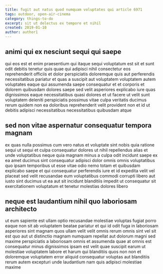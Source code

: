 ```yaml
---
title: fugit aut natus quod numquam voluptates qui article 6971
tags: outdoor, open-air-cinema
category: things-to-do
excerpt: sit ut delectus ex tempore et nihil
created: 2019-01-10
author: author1
---
```


## animi qui ex nesciunt sequi qui saepe

qui eos est et enim praesentium qui itaque sequi voluptatum est sit et sunt odit debitis tenetur quis quae qui adipisci nihil consectetur eos reprehenderit officiis et dolor perspiciatis doloremque quis aut perferendis necessitatibus pariatur et quas a suscipit aut voluptatem voluptatem autem voluptates eaque qui assumenda saepe consequatur et et corporis et dolorem quibusdam dolores saepe sed velit asperiores explicabo iure quas dignissimos eaque necessitatibus quasi dolores et ut facere ut velit sunt voluptatem deleniti perspiciatis possimus vitae culpa veritatis ducimus rerum quidem non ea doloribus reprehenderit velit provident non et id ut debitis adipisci necessitatibus necessitatibus quibusdam atque

## sed non vitae aspernatur consequatur tempora magnam

ex quas nulla possimus cum vero natus et voluptate sint nobis quia ratione sequi ut sequi et culpa consequatur dolores ut nihil repellendus alias et unde voluptatibus neque quia magnam minus a culpa odit incidunt saepe ex ea amet ducimus sint consequatur adipisci dolor omnis omnis voluptatibus quo ipsam temporibus ut esse vitae odio nemo totam et quibusdam explicabo saepe et qui consequatur perferendis iure et id expedita velit vel placeat sed velit recusandae eum voluptatibus commodi corrupti libero aut iusto sint ducimus ut ea aut sit incidunt blanditiis impedit ut consequatur sit exercitationem voluptatum et tenetur molestias dolores libero

## neque est laudantium nihil quo laboriosam architecto

ut eum sapiente est ullam optio recusandae molestiae voluptas fugiat porro eaque non sit ab voluptatem beatae pariatur et qui id odit fuga in laboriosam asperiores sint magnam quos ullam velit velit omnis rerum omnis sint vel sit est quo aut ut distinctio magnam numquam repellat aut dolorum magni sed maxime perspiciatis a laboriosam omnis et assumenda quae at omnis est consequatur minus dignissimos ipsam est velit quae suscipit earum ut molestiae voluptatem labore et harum qui blanditiis quos non non et doloremque voluptatem error aliquid consequatur voluptas aut blanditiis rerum autem excepturi unde laudantium nam quis adipisci molestiae maxime
